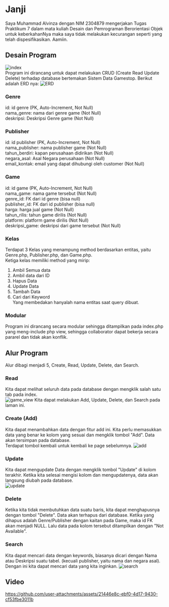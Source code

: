 # Janji
Saya Muhammad Alvinza dengan NIM 2304879 mengerjakan Tugas Praktikum 7 dalam mata kuliah Desain dan Pemrograman Berorientasi Objek untuk keberkahanNya maka saya tidak melakukan kecurangan seperti yang telah dispesifikasikan. Aamiin.

## Desain Program
![index](https://github.com/user-attachments/assets/29b53ff9-d592-4f3e-be7f-d24bd77cedda)  
Program ini dirancang untuk dapat melakukan CRUD (Create Read Update Delete) terhadap database bertemakan Sistem Data Gamestop. Berikut adalah ERD nya:
![ERD](https://github.com/user-attachments/assets/20db332c-013d-4684-9498-34c38323ba56)  
### Genre
id: id genre (PK, Auto-Increment, Not Null)  
nama_genre: nama dari genre game (Not Null)  
deskripsi: Deskripsi Genre game (Not Null)  
### Publisher
id: id publisher (PK, Auto-Increment, Not Null)  
nama_publisher: nama publisher game (Not Null)  
tahun_berdiri: kapan perusahaan didirikan (Not Null)  
negara_asal: Asal Negara perusahaan (Not Null)  
email_kontak: email yang dapat dihubungi oleh customer (Not Null)  
### Game
id: id game (PK, Auto-Increment, Not Null)  
nama_game: nama game tersebut (Not Null)  
genre_id: FK dari id genre (bisa null)  
publisher_id: FK dari id publisher (bisa null)  
harga: harga jual game (Not Null)  
tahun_rilis: tahun game dirilis (Not Null)  
platform: platform game dirilis (Not Null)  
deskripsi_game: deskripsi dari game tersebut (Not Null)  

### Kelas
Terdapat 3 Kelas yang menampung method berdasarkan entitas, yaitu Genre.php, Publisher.php, dan Game.php.  
Ketiga kelas memiliki method yang mirip:  
1. Ambil Semua data  
2. Ambil data dari ID  
3. Hapus Data  
4. Update Data  
5. Tambah Data  
6. Cari dari Keyword  
Yang membedakan hanyalah nama entitas saat query dibuat. 

### Modular
Program ini dirancang secara modular sehingga ditampilkan pada index.php yang meng-include php view, sehingga collaborator dapat bekerja secara pararel dan tidak akan konflik.

## Alur Program
Alur dibagi menjadi 5, Create, Read, Update, Delete, dan Search.

### Read
Kita dapat melihat seluruh data pada database dengan mengklik salah satu tab pada index.  
![game_view](https://github.com/user-attachments/assets/a2d05bb5-8666-4d13-8b92-2691c3f2d190)
Kita dapat melakukan Add, Update, Delete, dan Search pada laman ini.

### Create (Add)
Kita dapat menambahkan data dengan fitur add ini. Kita perlu memasukkan data yang benar ke kolom yang sesuai dan mengklik tombol "Add". Data akan tersimpan pada database.  
Terdapat tombol kembali untuk kembali ke page sebelumnya.
![add](https://github.com/user-attachments/assets/cf7e41f3-6d77-4955-8bd5-cf40e66e5a4e)

### Update
Kita dapat mengupdate Data dengan mengklik tombol "Update" di kolom terakhir. Ketika kita selesai mengisi kolom dan mengupdatenya, data akan langsung diubah pada database.  
![update](https://github.com/user-attachments/assets/daf3eb74-1208-4a78-8b84-8d0dacf56f73)

### Delete
Ketika kita tidak membutuhkan data suatu baris, kita dapat menghapusnya dengan tombol "Delete". Data akan terhapus dari database. Ketika yang dihapus adalah Genre/Publisher dengan kaitan pada Game, maka id FK akan menjadi NULL. Lalu data pada kolom tersebut ditampilkan dengan "Not Available".  

### Search
Kita dapat mencari data dengan keywords, biasanya dicari dengan Nama atau Deskripsi suatu tabel. (kecuali publisher, yaitu nama dan negara asal). Dengan ini kita dapat mencari data yang kita inginkan.
![search](https://github.com/user-attachments/assets/524827b9-ad2e-47fb-80e2-b34e35519630)

## Video
https://github.com/user-attachments/assets/21446e8c-ebf0-4d17-9430-cf53fbe3011b
